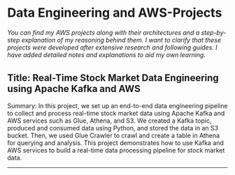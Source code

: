 # Data Engineering and AWS-Projects

###### You can find my AWS projects along with their architectures and a step-by-step explanation of my reasoning behind them. I want to clarify that these projects were developed after extensive research and following guides. I have added detailed notes and explanations to aid my own learning.




## Title: Real-Time Stock Market Data Engineering using Apache Kafka and AWS

Summary: In this project, we set up an end-to-end data engineering pipeline to collect and process real-time stock market data using Apache Kafka and AWS services such as Glue, Athena, and S3. We created a Kafka topic, produced and consumed data using Python, and stored the data in an S3 bucket. Then, we used Glue Crawler to crawl and create a table in Athena for querying and analysis. This project demonstrates how to use Kafka and AWS services to build a real-time data processing pipeline for stock market data.

------------------------------------------------------------------------------------------------------------------------------------------------------------------------
